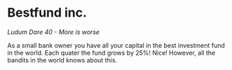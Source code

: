 # Bestfund inc.
*Ludum Dare 40 - More is worse*

As a small bank owner you have all your
capital in the best investment fund in
the world. Each quater the fund grows by
25%! Nice! However, all the bandits in
the world knows about this.
